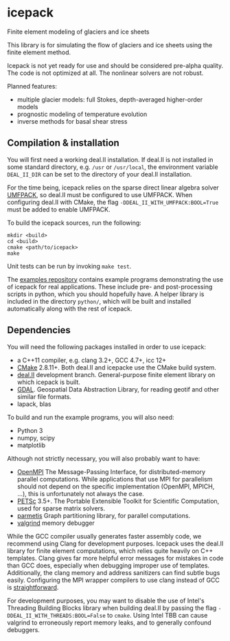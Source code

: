 # icepack
Finite element modeling of glaciers and ice sheets

This library is for simulating the flow of glaciers and ice sheets using the finite element method.

Icepack is not yet ready for use and should be considered pre-alpha quality.
The code is not optimized at all.
The nonlinear solvers are not robust.

Planned features:

* multiple glacier models: full Stokes, depth-averaged higher-order models
* prognostic modeling of temperature evolution
* inverse methods for basal shear stress


## Compilation & installation

You will first need a working deal.II installation.
If deal.II is not installed in some standard directory, e.g. `/usr` or `/usr/local`, the environment variable `DEAL_II_DIR` can be set to the directory of your deal.II installation.

For the time being, icepack relies on the sparse direct linear algebra solver [UMFPACK](http://faculty.cse.tamu.edu/davis/suitesparse.html), so deal.II must be configured to use UMFPACK.
When configuring deal.II with CMake, the flag `-DDEAL_II_WITH_UMFPACK:BOOL=True` must be added to enable UMFPACK.

To build the icepack sources, run the following:

    mkdir <build>
    cd <build>
    cmake <path/to/icepack>
    make

Unit tests can be run by invoking `make test`.

The [examples repository](https://github.com/danshapero/icepack-examples) contains example programs demonstrating the use of icepack for real applications.
These include pre- and post-processing scripts in python, which you should hopefully have.
A helper library is included in the directory `python/`, which will be built and installed automatically along with the rest of icepack.


## Dependencies

You will need the following packages installed in order to use icepack:

* a C++11 compiler, e.g. clang 3.2+, GCC 4.7+, icc 12+
* [CMake](http://www.cmake.org/) 2.8.11+. Both deal.II and icepacke use the CMake build system.
* [deal.II](http://dealii.org/) development branch. General-purpose finite element library on which icepack is built.
* [GDAL](http://www.gdal.org/). Geospatial Data Abstraction Library, for reading geotif and other similar file formats.
* lapack, blas

To build and run the example programs, you will also need:

* Python 3
* numpy, scipy
* matplotlib

Although not strictly necessary, you will also probably want to have:

* [OpenMPI](http://www.open-mpi.org/) The Message-Passing Interface, for distributed-memory parallel computations. While applications that use MPI for parallelism should not depend on the specific implementation (OpenMPI, MPICH, ...), this is unfortunately not always the case.
* [PETSc](http://www.mcs.anl.gov/petsc/) 3.5+. The Portable Extensible Toolkit for Scientific Computation, used for sparse matrix solvers.
* [parmetis](http://glaros.dtc.umn.edu/gkhome/metis/metis/overview) Graph partitioning library, for parallel computations.
* [valgrind](http://valgrind.org/) memory debugger

While the GCC compiler usually generates faster assembly code, we recommend using Clang for development purposes.
Icepack uses the deal.II library for finite element computations, which relies quite heavily on C++ templates.
Clang gives far more helpful error messages for mistakes in code than GCC does, especially when debugging improper use of templates.
Additionally, the clang memory and address sanitizers can find subtle bugs easily.
Configuring the MPI wrapper compilers to use clang instead of GCC is [straightforward](http://stackoverflow.com/questions/14464554/is-there-an-easy-way-to-use-clang-with-open-mpi).

For development purposes, you may want to disable the use of Intel's Threading Building Blocks library when building deal.II by passing the flag `-DDEAL_II_WITH_THREADS:BOOL=False` to `cmake`.
Using Intel TBB can cause valgrind to erroneously report memory leaks, and to generally confound debuggers.
